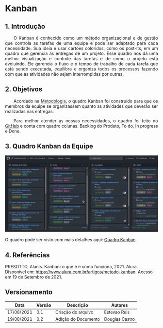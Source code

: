 # Kanban

## 1. Introdução

<p align = "justify">&emsp;&emsp;O Kanban é conhecido como um método organizacional e de gestão que controla as tarefas de uma equipe e pode ser adaptado para cada necessidade. Sua ideia é usar cartões coloridos, como os post-its, em um quadro que gerencia as entregas de um projeto. Esse quadro nos dá uma melhor visualização e controle das tarefas e de como o projeto está evoluindo. Ele gerencia o fluxo e o tempo de trabalho de cada tarefa que está sendo executada, equilibra e organiza todos os processos fazendo com que as atividades não sejam interrompidas por outras.</p>

## 2. Objetivos

<p align = "justify">&emsp;&emsp;Acordado na <a href="https://unbarqdsw2021-1.github.io/2021.1_G04_Cardeal/desenhoSoftwareBase/metodologia/">Metodologia</a>, o quadro Kanban foi construído para que os membros da equipe se organizassem quanto as atividades que deverão ser realizadas nas entregas.</p>

<p align = "justify">&emsp;&emsp;Para melhor atender as nossas necessidades, o quadro foi feito no <a href="https://github.com/">GitHub</a> e conta com quadro colunas: Backlog do Produto, To do, In progress e Done.</p>

## 3. Quadro Kanban da Equipe

![Quadro Kanban](./img/kanban.png)

O quadro pode ser visto com mais detalhes aqui: <a href="https://github.com/UnBArqDsw2021-1/2021.1_G04_Cardeal/projects/1">Quadro Kanban</a>.

## 4. Referências

PRESOTTO, Alanis. Kanban: o que é e como funciona, 2021. Alura. Disponível em: <a href="https://www.alura.com.br/artigos/metodo-kanban">https://www.alura.com.br/artigos/metodo-kanban</a>. Acesso em 19 de Setembro de 2021.
## Versionamento 
| Data       | Versão | Descrição         | Autores       | 
| ---------- | ------ | ----------------- | ------------- | 
| 17/08/2021 | 0.1    | Criação do arquivo | Estevao Reis  |
| 19/08/2021 | 0.2    | Adição do Documento | Douglas Castro  |